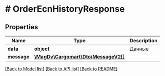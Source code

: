 # # OrderEcnHistoryResponse

## Properties

Name | Type | Description | Notes
------------ | ------------- | ------------- | -------------
**data** | **object** | Данные |
**message** | [**\MagDv\Cargomart\Dto\MessageV2[]**](MessageV2.md) |  | [optional]

[[Back to Model list]](../../README.md#models) [[Back to API list]](../../README.md#endpoints) [[Back to README]](../../README.md)
